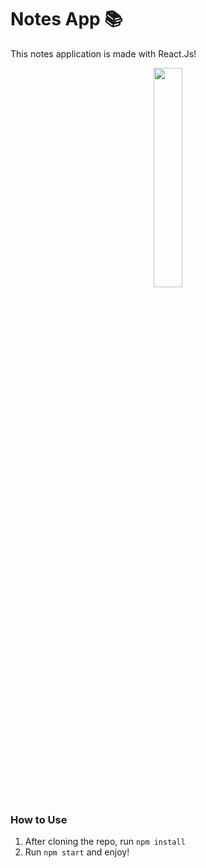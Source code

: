 # Notes App :books:

This notes application is made with React.Js!

<p align="center"> 
<img src="https://user-images.githubusercontent.com/107742050/177389261-b0917bdb-39cc-4a19-baa3-ea4f828d6c35.jpg" width="30%" height="auto" /> 
</p>



### How to Use
1. After cloning the repo, run ```npm install```
2. Run ```npm start``` and enjoy!
